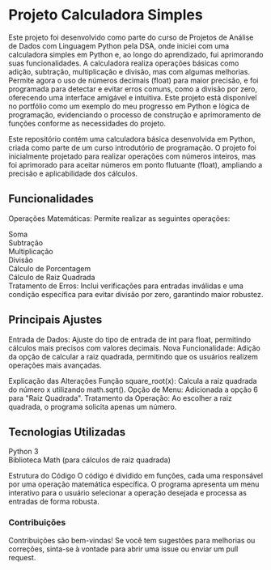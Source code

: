 # Projeto Calculadora Simples
Este projeto foi desenvolvido como parte do curso de Projetos de Análise de Dados com Linguagem Python pela DSA, onde iniciei com uma calculadora simples em Python e, ao longo do aprendizado, fui aprimorando suas funcionalidades. A calculadora realiza operações básicas como adição, subtração, multiplicação e divisão, mas com algumas melhorias. Permite agora o uso de números decimais (float) para maior precisão, e foi programada para detectar e evitar erros comuns, como a divisão por zero, oferecendo uma interface amigável e intuitiva. Este projeto está disponível no portfólio como um exemplo do meu progresso em Python e lógica de programação, evidenciando o processo de construção e aprimoramento de funções conforme as necessidades do projeto.

Este repositório contém uma calculadora básica desenvolvida em Python, criada como parte de um curso introdutório de programação. O projeto foi inicialmente projetado para realizar operações com números inteiros, mas foi aprimorado para aceitar números em ponto flutuante (float), ampliando a precisão e aplicabilidade dos cálculos.

## Funcionalidades
Operações Matemáticas: Permite realizar as seguintes operações:

Soma  
Subtração  
Multiplicação  
Divisão  
Cálculo de Porcentagem  
Cálculo de Raiz Quadrada  
Tratamento de Erros: Inclui verificações para entradas inválidas e uma condição específica para evitar divisão por zero, garantindo maior robustez.

## Principais Ajustes
Entrada de Dados: Ajuste do tipo de entrada de int para float, permitindo cálculos mais precisos com valores decimais.
Nova Funcionalidade: Adição da opção de calcular a raiz quadrada, permitindo que os usuários realizem operações mais avançadas.

Explicação das Alterações
Função square_root(x): Calcula a raiz quadrada do número x utilizando math.sqrt().
Opção de Menu: Adicionada a opção 6 para "Raiz Quadrada".
Tratamento da Operação: Ao escolher a raiz quadrada, o programa solicita apenas um número.

## Tecnologias Utilizadas
Python 3  
Biblioteca Math (para cálculos de raiz quadrada)

Estrutura do Código
O código é dividido em funções, cada uma responsável por uma operação matemática específica. O programa apresenta um menu interativo para o usuário selecionar a operação desejada e processa as entradas de forma robusta.

### Contribuições
Contribuições são bem-vindas! Se você tem sugestões para melhorias ou correções, sinta-se à vontade para abrir uma issue ou enviar um pull request.


